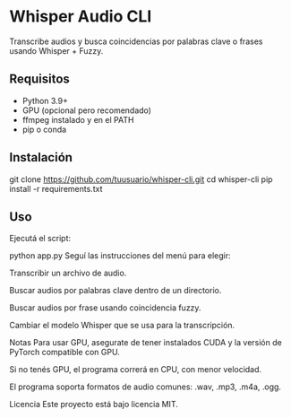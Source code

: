 # Whisper Audio CLI

Transcribe audios y busca coincidencias por palabras clave o frases usando Whisper + Fuzzy.

## Requisitos
- Python 3.9+
- GPU (opcional pero recomendado)
- ffmpeg instalado y en el PATH
- pip o conda

## Instalación

git clone https://github.com/tuusuario/whisper-cli.git
cd whisper-cli
pip install -r requirements.txt

## Uso

Ejecutá el script:

python app.py
Seguí las instrucciones del menú para elegir:

Transcribir un archivo de audio.

Buscar audios por palabras clave dentro de un directorio.

Buscar audios por frase usando coincidencia fuzzy.

Cambiar el modelo Whisper que se usa para la transcripción.

Notas
Para usar GPU, asegurate de tener instalados CUDA y la versión de PyTorch compatible con GPU.

Si no tenés GPU, el programa correrá en CPU, con menor velocidad.

El programa soporta formatos de audio comunes: .wav, .mp3, .m4a, .ogg.

Licencia
Este proyecto está bajo licencia MIT.

